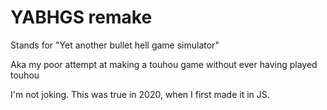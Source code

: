 # YABHGS remake

Stands for "Yet another bullet hell game simulator"

Aka my poor attempt at making a touhou game without ever having played touhou

I'm not joking. This was true in 2020, when I first made it in JS.
